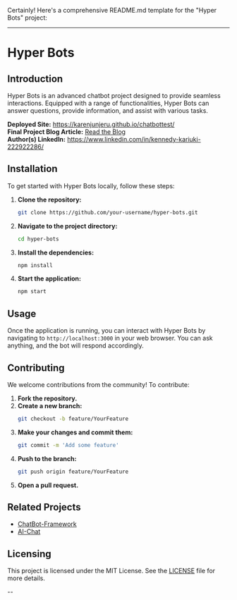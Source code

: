 Certainly! Here's a comprehensive README.md template for the "Hyper Bots" project:

---

# Hyper Bots

## Introduction

Hyper Bots is an advanced chatbot project designed to provide seamless interactions. Equipped with a range of functionalities, Hyper Bots can answer questions, provide information, and assist with various tasks.

**Deployed Site:** https://karenjunjeru.github.io/chatbottest/  
**Final Project Blog Article:** [Read the Blog](#)  
**Author(s) LinkedIn:** https://www.linkedin.com/in/kennedy-kariuki-222922286/


## Installation

To get started with Hyper Bots locally, follow these steps:

1. **Clone the repository:**
    ```sh
    git clone https://github.com/your-username/hyper-bots.git
    ```
2. **Navigate to the project directory:**
    ```sh
    cd hyper-bots
    ```
3. **Install the dependencies:**
    ```sh
    npm install
    ```
4. **Start the application:**
    ```sh
    npm start
    ```

## Usage

Once the application is running, you can interact with Hyper Bots by navigating to `http://localhost:3000` in your web browser. You can ask anything, and the bot will respond accordingly.

## Contributing

We welcome contributions from the community! To contribute:

1. **Fork the repository.**
2. **Create a new branch:**
    ```sh
    git checkout -b feature/YourFeature
    ```
3. **Make your changes and commit them:**
    ```sh
    git commit -m 'Add some feature'
    ```
4. **Push to the branch:**
    ```sh
    git push origin feature/YourFeature
    ```
5. **Open a pull request.**

## Related Projects

- [ChatBot-Framework](https://github.com/Kariuki11/chatbot-framework)
- [AI-Chat](https://github.com/Kariuki11/ai-chat)

## Licensing

This project is licensed under the MIT License. See the [LICENSE](LICENSE) file for more details.

--
